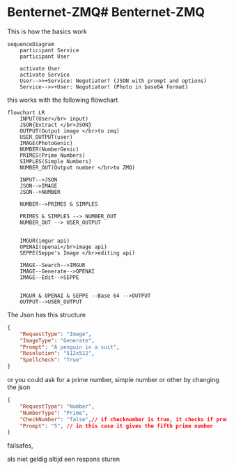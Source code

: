 # Benternet-ZMQ# Benternet-ZMQ



This is how the basics work 

```mermaid
sequenceDiagram
    participant Service
    participant User

    activate User
    activate Service
    User-->>+Service: Negotiator? (JSON with prompt and options)
    Service-->>+User: Negotiator! (Photo in base64 format)
```

this works with the following flowchart

```mermaid
flowchart LR
    INPUT(User</br> input)
    JSON{Extract </br>JSON}
    OUTPUT(Output image </br>to zmq)
    USER_OUTPUT(user)
    IMAGE(PhotoGenic)
    NUMBER(NumberGenic)
    PRIMES(Prime Numbers)
    SIMPLES(Simple Numbers)
    NUMBER_OUT(Output number </br>to ZMQ)

    INPUT-->JSON
    JSON-->IMAGE
    JSON-->NUMBER

    NUMBER-->PRIMES & SIMPLES

    PRIMES & SIMPLES --> NUMBER_OUT
    NUMBER_OUT --> USER_OUTPUT
    

    IMGUR(imgur api)
    OPENAI(openai</br>image api)
    SEPPE(Seppe's Image </br>editing api)

    IMAGE--Search-->IMGUR
    IMAGE--Generate-->OPENAI
    IMAGE--Edit-->SEPPE


    IMGUR & OPENAI & SEPPE --Base 64 -->OUTPUT
    OUTPUT-->USER_OUTPUT
```

The Json has this structure

```json
{
    "RequestType": "Image",
    "ImageType": "Generate",
    "Prompt": "A penguin in a suit",
    "Resolution": "512x512",
    "Spellcheck": "True"
}
```

or you could ask for a prime number, simple number or other by changing the json

```json
{
    "RequestType": "Number",
    "NumberType": "Prime",
    "CheckNumber": "false",// if checknumber is true, it checks if prompt is of number type
    "Prompt": "5", // in this case it gives the fifth prime number
}
```

failsafes,

als niet geldig altijd een respons sturen

